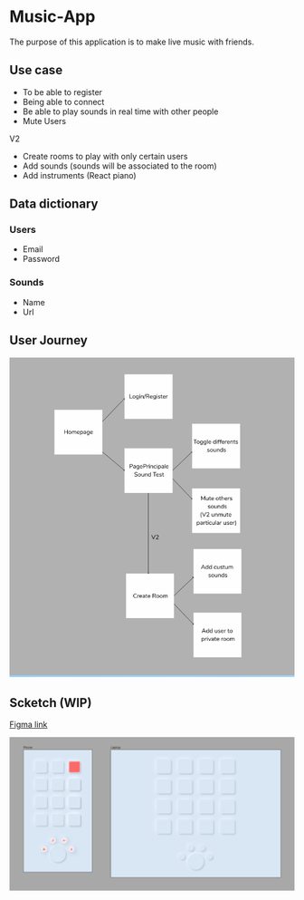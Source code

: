 # Music-App

The purpose of this application is to make live music with friends.

## Use case

- To be able to register
- Being able to connect
- Be able to play sounds in real time with other people
- Mute Users

V2

- Create rooms to play with only certain users
- Add sounds (sounds will be associated to the room)
- Add instruments (React piano)

## Data dictionary

### Users

- Email
- Password

### Sounds

- Name
- Url

## User Journey

![User Journey](https://github.com/Ben-Rey/music-app/blob/master/Readme/User-Journey.png?raw=true)

## Scketch (WIP)

[Figma link](https://www.figma.com/file/KFypMSHuq7zHZQR41wgq28/my-music-app?node-id=26%3A4)

![scketch](https://github.com/Ben-Rey/music-app/blob/master/Readme/sketch.png?raw=true)
